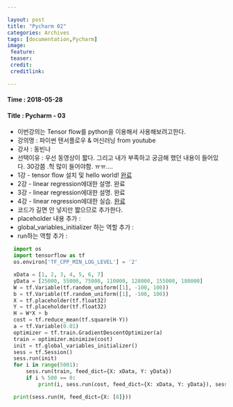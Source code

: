 ```yaml
---

layout: post
title: "Pycharm 02"
categories: Archives
tags: [documentation,Pycharm]
image:
 feature:
 teaser:
 credit:
 creditlink:

---
```


#### Time : 2018-05-28
#### Title : Pycharm - 03
- 이번강의는 Tensor flow를 python을 이용해서 사용해보려고한다.
- 강의명 : 파이썬 텐서플로우 & 머신러닝 from youtube
- 강사 : 동빈나
- 선택이유 : 우선 동영상이 짧다. 그리고 내가 부족하고 궁금해 했던 내용이 들어있다. 30강쯤 .헉 많이 들어야함. ㅠㅠ....
- 1강 - tensor flow 설치 및 hello world! [완료](https://www.youtube.com/watch?v=qxUD7fOseBQ&index=1&list=PLRx0vPvlEmdAbnmLH9yh03cw9UQU_o7PO)
- 2강 - linear regression에대한 설명. 완료
- 3강 - linear regression에대한 설명. 완료
- 4강 - linear regression에대한 실습. [완료](https://www.youtube.com/watch?v=bttjuId61dw&list=PLRx0vPvlEmdAbnmLH9yh03cw9UQU_o7PO&index=4)
- 코드가 길면 안 넣지만 짧으므로 추가한다.
- placeholder 내용 추가 :  
- global_variables_initializer 하는 역할 추가 :
- run하는 역할 추가 :

~~~ python
  import os
  import tensorflow as tf
  os.environ['TF_CPP_MIN_LOG_LEVEL'] = '2'

  xData = [1, 2, 3, 4, 5, 6, 7]
  yData = [25000, 55000, 75000, 110000, 128000, 155000, 180000]
  W = tf.Variable(tf.random_uniform([1], -100, 100))
  b = tf.Variable(tf.random_uniform([1], -100, 100))
  X = tf.placeholder(tf.float32)
  Y = tf.placeholder(tf.float32)
  H = W*X + b
  cost = tf.reduce_mean(tf.square(H-Y))
  a = tf.Variable(0.01)
  optimizer = tf.train.GradientDescentOptimizer(a)
  train = optimizer.minimize(cost)
  init = tf.global_variables_initializer()
  sess = tf.Session()
  sess.run(init)
  for i in range(5001):
      sess.run(train, feed_dict={X: xData, Y: yData})
      if i % 500 == 0:
          print(i, sess.run(cost, feed_dict={X: xData, Y: yData}), sess.run(W), sess.run(b))

  print(sess.run(H, feed_dict={X: [8]}))
~~~
